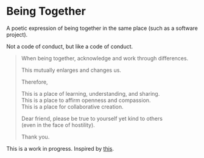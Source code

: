 # Being Together

A poetic expression of being together in the same place (such as a software
project).

Not a code of conduct, but like a code of conduct.

> When being together,
> acknowledge and work through differences.
>
> This mutually enlarges and changes us.
>
> Therefore,
> 
> This is a place of learning, understanding, and sharing.  
> This is a place to affirm openness and compassion.  
> This is a place for collaborative creation.
>
> Dear friend, please be true to yourself yet kind to others   
> (even in the face of hostility).
>
> Thank you.

This is a work in progress. Inspired by [this](https://github.com/Xe/creators-code).
